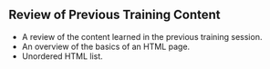 ## Review of Previous Training Content

- A review of the content learned in the previous training session.
- An overview of the basics of an HTML page.
- Unordered HTML list.
